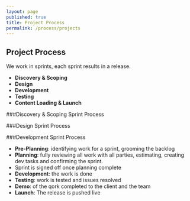 ```yaml
---
layout: page
published: true
title: Project Process
permalink: /process/projects
---
```


## Project Process

We work in sprints, each sprint results in a release.
- **Discovery & Scoping**
- **Design**
- **Development**
- **Testing**
- **Content Loading & Launch**

###Discovery & Scoping Sprint Process

###Design Sprint Process

###Development Sprint Process
- **Pre-Planning**: identifying work for a sprint, grooming the backlog
- **Planning**: fully reviewing all work with  all parties, estimating, creating dev tasks and confirming the sprint.
- Sprint is signed off once planning complete
- **Development**: the work is done
- **Testing**: work is tested and issues resolved
- **Demo**: of the qork completed to the client and the team
- **Launch**: The release is pushed live